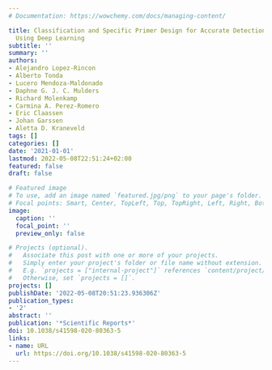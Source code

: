 ```yaml
---
# Documentation: https://wowchemy.com/docs/managing-content/

title: Classification and Specific Primer Design for Accurate Detection of SARS-CoV-2
  Using Deep Learning
subtitle: ''
summary: ''
authors:
- Alejandro Lopez-Rincon
- Alberto Tonda
- Lucero Mendoza-Maldonado
- Daphne G. J. C. Mulders
- Richard Molenkamp
- Carmina A. Perez-Romero
- Eric Claassen
- Johan Garssen
- Aletta D. Kraneveld
tags: []
categories: []
date: '2021-01-01'
lastmod: 2022-05-08T22:51:24+02:00
featured: false
draft: false

# Featured image
# To use, add an image named `featured.jpg/png` to your page's folder.
# Focal points: Smart, Center, TopLeft, Top, TopRight, Left, Right, BottomLeft, Bottom, BottomRight.
image:
  caption: ''
  focal_point: ''
  preview_only: false

# Projects (optional).
#   Associate this post with one or more of your projects.
#   Simply enter your project's folder or file name without extension.
#   E.g. `projects = ["internal-project"]` references `content/project/deep-learning/index.md`.
#   Otherwise, set `projects = []`.
projects: []
publishDate: '2022-05-08T20:51:23.936306Z'
publication_types:
- '2'
abstract: ''
publication: '*Scientific Reports*'
doi: 10.1038/s41598-020-80363-5
links:
- name: URL
  url: https://doi.org/10.1038/s41598-020-80363-5
---
```

